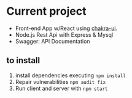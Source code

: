 # Current project

- Front-end App w/React using [chakra-ui](https://chakra-ui.com/docs/getting-started).
- Node.js Rest Api with Express & Mysql
- Swagger: API Documentation

## to install

1. install dependencies executing `npm install`
2. Repair vulnerabilities `npm audit fix`
3. Run client and server with `npm start`
